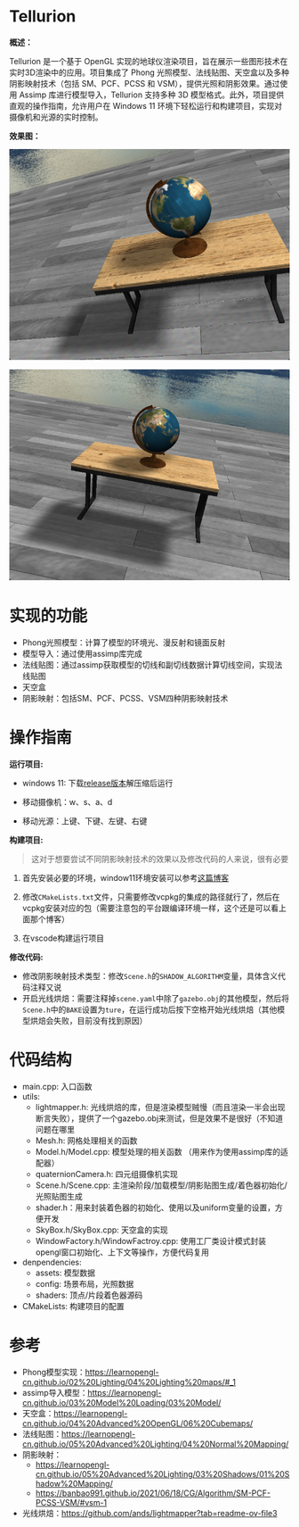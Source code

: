 # Tellurion

**概述：** 

Tellurion 是一个基于 OpenGL 实现的地球仪渲染项目，旨在展示一些图形技术在实时3D渲染中的应用。项目集成了 Phong 光照模型、法线贴图、天空盒以及多种阴影映射技术（包括 SM、PCF、PCSS 和 VSM），提供光照和阴影效果。通过使用 Assimp 库进行模型导入，Tellurion 支持多种 3D 模型格式。此外，项目提供直观的操作指南，允许用户在 Windows 11 环境下轻松运行和构建项目，实现对摄像机和光源的实时控制。

**效果图：** 

![地球仪效果图展示](./Tellurion.assets/Snipaste_2024-12-04_19-23-51.png)

![地球仪效果图展示](./Tellurion.assets/Snipaste_2024-12-04_19-42-38.png)

# 实现的功能

- Phong光照模型：计算了模型的环境光、漫反射和镜面反射
- 模型导入：通过使用assimp库完成
- 法线贴图：通过assimp获取模型的切线和副切线数据计算切线空间，实现法线贴图
- 天空盒
- 阴影映射：包括SM、PCF、PCSS、VSM四种阴影映射技术

# 操作指南

**运行项目:**

- windows 11: 下载[release版本](https://github.com/1037827920/Tellurion/releases/tag/v1.0.0)解压缩后运行

- 移动摄像机：w、s、a、d

- 移动光源：上键、下键、左键、右键

**构建项目:**

> 这对于想要尝试不同阴影映射技术的效果以及修改代码的人来说，很有必要

1. 首先安装必要的环境，window11环境安装可以参考[这篇博客](https://1037827920.github.io/2024/10/31/Windows%E4%B8%8A%E5%A6%82%E4%BD%95%E4%BD%BF%E7%94%A8CMake%E6%9E%84%E5%BB%BA%E9%A1%B9%E7%9B%AE/)

2. 修改`CMakeLists.txt`文件，只需要修改vcpkg的集成的路径就行了，然后在vcpkg安装对应的包（需要注意包的平台跟编译环境一样，这个还是可以看上面那个博客）

3. 在vscode构建运行项目

**修改代码:**

- 修改阴影映射技术类型：修改`Scene.h`的`SHADOW_ALGORITHM`变量，具体含义代码注释又说
- 开启光线烘焙：需要注释掉`scene.yaml`中除了`gazebo.obj`的其他模型，然后将`Scene.h`中的`BAKE`设置为`ture`，在运行成功后按下空格开始光线烘焙（其他模型烘焙会失败，目前没有找到原因）

# 代码结构

- main.cpp: 入口函数
- utils: 
  - lightmapper.h: 光线烘焙的库，但是渲染模型贼慢（而且渲染一半会出现断言失败），提供了一个gazebo.obj来测试，但是效果不是很好（不知道问题在哪里
  - Mesh.h: 网格处理相关的函数
  - Model.h/Model.cpp: 模型处理的相关函数 （用来作为使用assimp库的适配器）
  - quaternionCamera.h: 四元组摄像机实现
  - Scene.h/Scene.cpp: 主渲染阶段/加载模型/阴影贴图生成/着色器初始化/光照贴图生成
  - shader.h：用来封装着色器的初始化、使用以及uniform变量的设置，方便开发
  - SkyBox.h/SkyBox.cpp: 天空盒的实现
  - WindowFactory.h/WindowFactroy.cpp: 使用工厂类设计模式封装opengl窗口初始化、上下文等操作，方便代码复用
- denpendencies:
  - assets: 模型数据
  - config: 场景布局，光照数据
  - shaders: 顶点/片段着色器源码
- CMakeLists: 构建项目的配置

# 参考

- Phong模型实现：https://learnopengl-cn.github.io/02%20Lighting/04%20Lighting%20maps/#_1
- assimp导入模型：https://learnopengl-cn.github.io/03%20Model%20Loading/03%20Model/
- 天空盒：https://learnopengl-cn.github.io/04%20Advanced%20OpenGL/06%20Cubemaps/
- 法线贴图：https://learnopengl-cn.github.io/05%20Advanced%20Lighting/04%20Normal%20Mapping/
- 阴影映射：
  - https://learnopengl-cn.github.io/05%20Advanced%20Lighting/03%20Shadows/01%20Shadow%20Mapping/
  - https://banbao991.github.io/2021/06/18/CG/Algorithm/SM-PCF-PCSS-VSM/#vsm-1
- 光线烘焙：https://github.com/ands/lightmapper?tab=readme-ov-file3